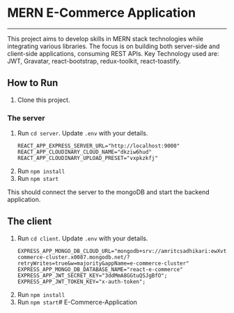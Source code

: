 # MERN E-Commerce Application

---
This project aims to develop skills in MERN stack technologies while integrating various libraries. The focus is on building both server-side and client-side applications, consuming REST APIs. Key Technology used are: JWT, Gravatar, react-bootstrap, redux-toolkit, react-toastify.

## How to Run 
1.  Clone this project.

### The server


1.  Run `cd server`. Update `.env` with your details.
     ```shell
    REACT_APP_EXPRESS_SERVER_URL="http://localhost:9000"
    REACT_APP_CLOUDINARY_CLOUD_NAME="dkziw6hud"
    REACT_APP_CLOUDINARY_UPLOAD_PRESET="vxpkzkfj"
    ```
2.  Run `npm install`
3.  Run `npm start`

This should connect the server to the mongoDB and start the backend application.

## The client
1.  Run `cd client`. Update `.env` with your details.
    ```shell
    EXPRESS_APP_MONGO_DB_CLOUD_URL="mongodb+srv://amritcsadhikari:ewXvtYKTg3hqUFVn@e-commerce-cluster.x0087.mongodb.net/?retryWrites=true&w=majority&appName=e-commerce-cluster"
    EXPRESS_APP_MONGO_DB_DATABASE_NAME="react-e-commerce"
    EXPRESS_APP_JWT_SECRET_KEY="3ddMmA8GGtuQSJgBfO";
    EXPRESS_APP_JWT_TOKEN_KEY="x-auth-token";
    ```
2.  Run `npm install`
3.  Run `npm start`#   E - C o m m e r c e - A p p l i c a t i o n  
 